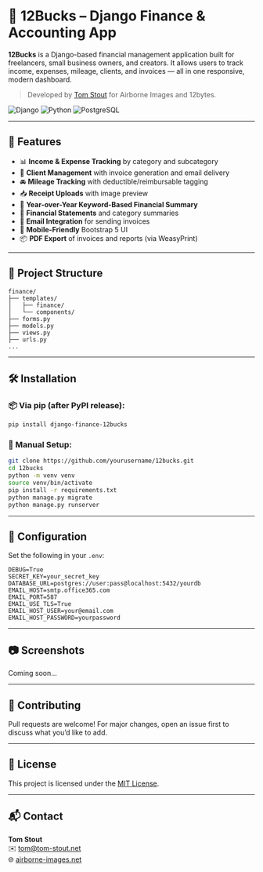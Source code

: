 # 💸 12Bucks – Django Finance & Accounting App

**12Bucks** is a Django-based financial management application built for freelancers, small business owners, and creators. It allows users to track income, expenses, mileage, clients, and invoices — all in one responsive, modern dashboard.

> Developed by [Tom Stout](https://airborne-images.net) for Airborne Images and 12bytes.

![Django](https://img.shields.io/badge/Django-4.x-green?style=for-the-badge&logo=django)
![Python](https://img.shields.io/badge/Python-3.10+-blue?style=for-the-badge&logo=python)
![PostgreSQL](https://img.shields.io/badge/PostgreSQL-316192?style=for-the-badge&logo=postgresql)

---

## 🚀 Features

- 📊 **Income & Expense Tracking** by category and subcategory
- 🧾 **Client Management** with invoice generation and email delivery
- 🚘 **Mileage Tracking** with deductible/reimbursable tagging
- 📥 **Receipt Uploads** with image preview
- 📅 **Year-over-Year Keyword-Based Financial Summary**
- 📄 **Financial Statements** and category summaries
- 📧 **Email Integration** for sending invoices
- 📱 **Mobile-Friendly** Bootstrap 5 UI
- 📦 **PDF Export** of invoices and reports (via WeasyPrint)

---

## 📂 Project Structure

```
finance/
├── templates/
│   ├── finance/
│   └── components/
├── forms.py
├── models.py
├── views.py
├── urls.py
...
```

---

## 🛠️ Installation

### 📦 Via pip (after PyPI release):
```bash
pip install django-finance-12bucks
```

### 🧪 Manual Setup:
```bash
git clone https://github.com/yourusername/12bucks.git
cd 12bucks
python -m venv venv
source venv/bin/activate
pip install -r requirements.txt
python manage.py migrate
python manage.py runserver
```

---

## 🧩 Configuration

Set the following in your `.env`:

```env
DEBUG=True
SECRET_KEY=your_secret_key
DATABASE_URL=postgres://user:pass@localhost:5432/yourdb
EMAIL_HOST=smtp.office365.com
EMAIL_PORT=587
EMAIL_USE_TLS=True
EMAIL_HOST_USER=your@email.com
EMAIL_HOST_PASSWORD=yourpassword
```

---

## 📷 Screenshots

Coming soon...

---

## 🤝 Contributing

Pull requests are welcome! For major changes, open an issue first to discuss what you’d like to add.

---

## 📄 License

This project is licensed under the [MIT License](LICENSE).

---

## 📬 Contact

**Tom Stout**  
✉️ [tom@tom-stout.net](mailto:tom@airborne-images.net)  
🌐 [airborne-images.net](https://www.airborne-images.net)
